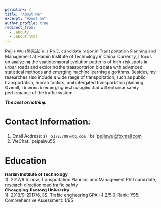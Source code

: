 ```yaml
---
permalink: /
title: "About Me"
excerpt: "About me"
author_profile: true
redirect_from: 
  - /about/
  - /about.html
---
```

Peijie Wu (吴佩洁) is a Ph.D. candidate major in Transportation Planning and Management at Harbin Institute of Technology in China. Currently, I focus on analyzing the spatiotemporal evolution patterns of high-risk spots in urban roads and exploring the transportation big data with advanced statistical methods and emerging machine learning algorithms. Besides, my researches also include a wide range of transportation, such as public transportation, human factors, and intergated transportation planning. Overall, I interest in emerging technologies that will enhance safety performance of the traffic system.<br>

<i> <b> The best or nothing. </b> </i>

Contact Information:
======
1. Email Address: a） `517957087@qq.com `; b) `peijiewu@foxmail.com <br>
1. WeChat:  `peipeiwu55 <br>

Education 
======
**Harbin Institute of Technology**<br>
1). 2017/9 to now, Transportation Planning and Management
PhD candidate, research direction:road traffic safety <br>
**Chongqing Jiaotong University**<br>
1). 2013/9-2017/6, BS, Traffic engineering
GPA : 4.2/5.0; Rank: 1/95; Comprehensive Assessment: 1/95.

